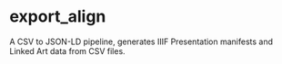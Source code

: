 # export_align

A CSV to JSON-LD pipeline, generates IIIF Presentation manifests and Linked Art data from CSV files. 